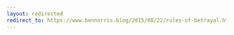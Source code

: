 ```yaml
---
layout: redirected
redirect_to: https://www.bennorris.blog/2015/08/22/rules-of-betrayal.html
---
```

